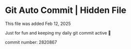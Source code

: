 # Git Auto Commit | Hidden File

This file was added Feb 12, 2025

Just for fun and keeping my daily git commit active 🤪

commit number: 2820867
